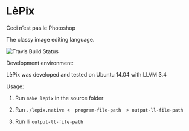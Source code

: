 # LèPix

Ceci n’est pas le Photoshop

The classy image editing language.

![Travis Build Status](https://travis-ci.com/gabriellet/lepix.svg?token=qpUy9zbFgqX9q8zxK54p&branch=master)


Development environment:

LèPix was developed and tested on Ubuntu 14.04 with LLVM 3.4


Usage:

1. Run `make lepix` in the source folder

2. Run `./lepix.native <  program-file-path  > output-ll-file-path`

3. Run lli `output-ll-file-path`



